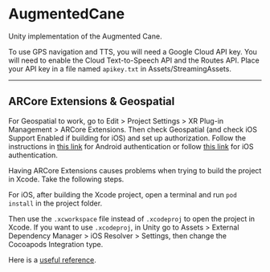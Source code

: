 # AugmentedCane
Unity implementation of the Augmented Cane.

To use GPS navigation and TTS, you will need a Google Cloud API key. You will need to enable the Cloud Text-to-Speech API and the Routes API. Place your API key in a file named `apikey.txt` in Assets/StreamingAssets.

***

## ARCore Extensions & Geospatial

For Geospatial to work, go to Edit > Project Settings > XR Plug-in Management > ARCore Extensions. Then check Geospatial (and check iOS Support Enabled if building for iOS) and set up authorization. Follow the instructions in [this link](https://developers.google.com/ar/develop/unity-arf/geospatial/enable-android) for Android authentication or follow [this link](https://developers.google.com/ar/develop/unity-arf/geospatial/enable-ios) for iOS authentication.

Having ARCore Extensions causes problems when trying to build the project in Xcode. Take the following steps.

For iOS, after building the Xcode project, open a terminal and run `pod install` in the project folder.

Then use the `.xcworkspace` file instead of `.xcodeproj` to open the project in Xcode. If you want to use `.xcodeproj`, in Unity go to Assets > External Dependency Manager > iOS Resolver > Settings, then change the Cocoapods Integration type.

Here is a [useful reference](https://shobhitsamaria.com/cocoapods-installation-failure-while-building-unity-project-for-ios/).
